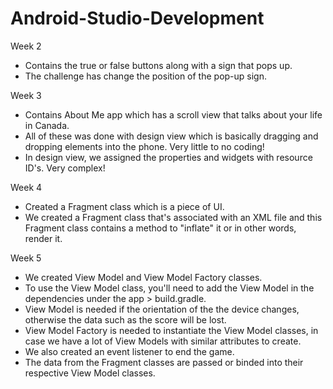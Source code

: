 # Android-Studio-Development
Week 2 
- Contains the true or false buttons along with a sign that pops up.
- The challenge has change the position of the pop-up sign.

Week 3
- Contains About Me app which has a scroll view that talks about your life in Canada.
- All of these was done with design view which is basically dragging and dropping elements into the phone. Very little to no coding!
- In design view, we assigned the properties and widgets with resource ID's. Very complex!


Week 4
- Created a Fragment class which is a piece of UI.
- We created a Fragment class that's associated with an XML file and this Fragment class contains a method to "inflate" it or in other words, render it.


Week 5
- We created View Model and View Model Factory classes.
- To use the View Model class, you'll need to add the View Model in the dependencies under the app > build.gradle.
- View Model is needed if the orientation of the the device changes, otherwise the data such as the score will be lost.
- View Model Factory is needed to instantiate the View Model classes, in case we have a lot of View Models with similar attributes to create.
- We also created an event listener to end the game. 
- The data from the Fragment classes are passed or binded into their respective View Model classes.
